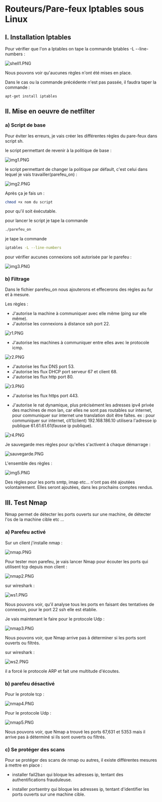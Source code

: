# Routeurs/Pare-feux Iptables sous Linux

## I. Installation Iptables

Pour vérifier que l'on a Iptables on tape la commande Iptables -L --line-numbers :

![shell1.PNG](shell1.PNG)

Nous pouvons voir qu'aucunes règles n'ont été mises en place.

Dans le cas ou la commande précédente n'est pas passée, il faudra taper la commande :

``` sh
apt-get install iptables
```
## II. Mise en oeuvre de netfilter

### a) Script de base
Pour éviter les erreurs, je vais créer les différentes règles du pare-feux dans script sh.

le script permettant de revenir à la politique de base :

![img1.PNG](img1.PNG)

le script permettant de changer la politique par défault, c'est celui dans lequel je vais travailler(parefeu_on) : 

![img2.PNG](img2.PNG)

Après ça je fais un :

``` sh
chmod +x nom du script 
```
pour qu'il soit éxécutable.

pour lancer le script je tape la commande 

```sh
./parefeu_on
```
je tape la commande 

```sh
iptables -L --line-numbers 
```
pour vérifier aucunes connexions soit autorisée par le parefeu :

![img3.PNG](img3.PNG)

### b) Filtrage 

Dans le fichier parefeu_on nous ajouterons et effecerons des règles au fur et à mesure.


Les règles :

- J'autorise la machine à communiquer avec elle même (ping sur elle même).
- J'autorise les connexions à distance ssh port 22.

![r1.PNG](r1.PNG)

- J'autorise les machines à communiquer entre elles avec le protocole icmp. 

![r2.PNG](r2.PNG)

- J'autorise les flux DNS port 53.
- J'autorise les flux DHCP port serveur 67 et client 68.
- J'autorise les flux http port 80.

![r3.PNG](r3.PNG)

- J'autorise les flux https port 443.

- J'autorise le nat dynamique, plus précisément les adresses ipv4 privée des machines de mon lan, car elles ne sont pas routables sur internet, pour communiquer sur internet une translation doit être faîtes. ex : pour communiquer sur internet, clt1(client) 192.168.186.10 utilisera l'adresse ip publique 61.61.61.61(fausse ip publique). 

![r4.PNG](r4.PNG)

Je sauvegarde mes règles pour qu'elles s'activent à chaque démarrage :

![sauvegarde.PNG](sauvegarde.PNG)

L'ensemble des règles :

![img5.PNG](img5.PNG)

Des règles pour les ports smtp, imap etc... n'ont pas été ajoutées volontairement. Elles seront ajoutées, dans les prochains comptes rendus. 

## III. Test Nmap

Nmap permet de détecter les ports ouverts sur une machine, de détecter l'os de la machine cible etc ...

### a) Parefeu activé

Sur un client j'installe nmap :

![nmap.PNG](nmap.PNG)

Pour tester mon parefeu, je vais lancer Nmap pour écouter les ports qui utilisent tcp depuis mon client :

![nmap2.PNG](nmap2.PNG)

sur wireshark :

![ws1.PNG](ws1.PNG)

Nous pouvons voir, qu'il analyse tous les ports en faisant des tentatives de connexion, pour le port 22 ssh elle est établie.

Je vais maintenant le faire pour le protocole Udp :

![nmap3.PNG](nmap3.PNG)

Nous pouvons voir, que Nmap arrive pas à déterminer si les ports sont ouverts ou filtrés.

sur wireshark :

![ws2.PNG](ws2.PNG)

il a forcé le protocole ARP et fait une multitude d'écoutes.

### b) parefeu désactivé

Pour le protole tcp :

![nmap4.PNG](nmap4.PNG)

Pour le protocole Udp :

![nmap5.PNG](nmap5.PNG)

Nous pouvons voir, que Nmap a trouvé les ports 67,631 et 5353 mais il arrive pas à déterminé si ils sont ouverts ou filtrés.

### c) Se protéger des scans 

Pour se protéger des scans de nmap ou autres, il existe différentes mesures à mettre en place :

- installer fail2ban qui bloque les adresses ip, tentant des authentifications frauduleuse.

- installer portsentry qui bloque les adresses ip, tentant d'identifier les ports ouverts sur une machine cible. 